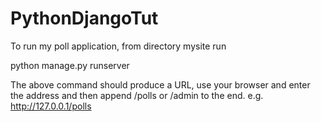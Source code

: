 PythonDjangoTut
===============

To run my poll application, from directory mysite run 

python manage.py runserver

The above command should produce a URL, use your browser and enter the address and then append /polls or /admin to the end. e.g. http://127.0.0.1/polls




